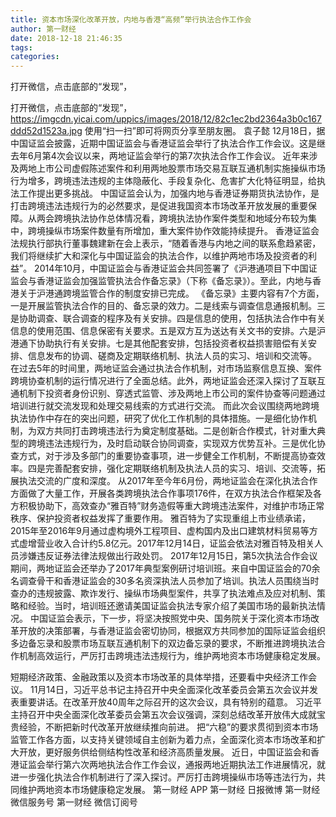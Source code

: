 ```yaml
---
title: 资本市场深化改革开放，内地与香港“高频”举行执法合作工作会
author: 第一财经
date: 2018-12-18 21:46:35
tags: 
categories: 
---
```

打开微信，点击底部的“发现”，
<!-- more -->
打开微信，点击底部的“发现”，
https://imgcdn.yicai.com/uppics/images/2018/12/82c1ec2bd2364a3b0c167ddd52d1523a.jpg
使用“扫一扫”即可将网页分享至朋友圈。
袁子懿
12月18日，据中国证监会披露，近期中国证监会与香港证监会举行了执法合作工作会议。这是继去年6月第4次会议以来，两地证监会举行的第7次执法合作工作会议。
近年来涉及两地上市公司虚假陈述案件和利用两地股票市场交易互联互通机制实施操纵市场行为增多，跨境违法违规的主体隐蔽化、手段复杂化、危害扩大化特征明显，给执法工作提出更多挑战。
中国证监会认为，加强内地与香港证券期货执法协作，是打击跨境违法违规行为的必然要求，是促进我国资本市场改革开放发展的重要保障。从两会跨境执法协作总体情况看，跨境执法协作案件类型和地域分布较为集中，跨境操纵市场案件数量有所增加，重大案件协作效能持续提升。
香港证监会法规执行部执行董事魏建新在会上表示，“随着香港与内地之间的联系愈趋紧密，我们将继续扩大和深化与中国证监会的执法合作，以维护两地市场及投资者的利益”。
2014年10月，中国证监会与香港证监会共同签署了《沪港通项目下中国证监会与香港证监会加强监管执法合作备忘录》（下称《备忘录》）。至此，内地与香港关于沪港通跨境监管合作的制度安排已完成。
《备忘录》主要内容有7个方面，一是开展监管执法合作的目的、备忘录的效力。二是线索与调查信息通报机制。三是协助调查、联合调查的程序及有关安排。四是信息的使用，包括执法合作中有关信息的使用范围、信息保密有关要求。五是双方互为送达有关文书的安排。六是沪港通下协助执行有关安排。七是其他配套安排，包括投资者权益损害赔偿有关安排、信息发布的协调、磋商及定期联络机制、执法人员的实习、培训和交流等。
在过去5年的时间里，两地证监会通过执法合作机制，对市场监察信息互换、案件跨境协查机制的运行情况进行了全面总结。此外，两地证监会还深入探讨了互联互通机制下投资者身份识别、穿透式监管、涉及两地上市公司的案件协查等问题通过培训进行就交流发现和处理交易线索的方式进行交流。
而此次会议围绕两地跨境执法协作中存在的突出问题，研究了优化工作机制的具体措施。一是细化协作机制，为双方共同打击跨境违法行为奠定制度基础。二是创新合作模式，针对重大典型的跨境违法违规行为，及时启动联合协同调查，实现双方优势互补。三是优化协查方式，对于涉及多部门的重要协查事项，进一步健全工作机制，不断提高协查效率。四是完善配套安排，强化定期联络机制及执法人员的实习、培训、交流等，拓展执法交流的广度和深度。
从2017年至今年6月份，两地证监会在深化执法合作方面做了大量工作，开展各类跨境执法合作事项176件，在双方执法合作框架及各方积极协助下，高效查办“雅百特”财务造假等重大跨境违法案件，对维护市场正常秩序、保护投资者权益发挥了重要作用。
雅百特为了实现重组上市业绩承诺，2015年至2016年9月通过虚构境外工程项目、虚构国内及出口建筑材料贸易等方式虚增营业收入合计约5.8亿元。2017年12月14日，证监会依法对雅百特及相关人员涉嫌违反证券法律法规做出行政处罚。
2017年12月15日，第5次执法合作会议期间，两地证监会还举办了2017年典型案例研讨培训班。来自中国证监会的70余名调查骨干和香港证监会的30多名资深执法人员参加了培训。执法人员围绕当时查办的违规披露、欺诈发行、操纵市场典型案件，共享了执法难点及应对机制、策略和经验。当时，培训班还邀请美国证监会执法专家介绍了美国市场的最新执法情况。
中国证监会表示，下一步，将坚决按照党中央、国务院关于深化资本市场改革开放的决策部署，与香港证监会密切协同，根据双方共同参加的国际证监会组织多边备忘录和股票市场互联互通机制下的双边备忘录的要求，不断推进跨境执法合作机制高效运行，严厉打击跨境违法违规行为，维护两地资本市场健康稳定发展。
 
 
短期经济政策、金融政策以及资本市场改革的具体举措，还要看中央经济工作会议。
11月14日，习近平总书记主持召开中央全面深化改革委员会第五次会议并发表重要讲话。在改革开放40周年之际召开的这次会议，具有特别的蕴意。
习近平主持召开中央全面深化改革委员会第五次会议强调，深刻总结改革开放伟大成就宝贵经验，不断把新时代改革开放继续推向前进。
把“六稳”的要求贯彻到资本市场监管工作各方面，以支持关键领域自主创新为着力点，全面深化资本市场改革和扩大开放，更好服务供给侧结构性改革和经济高质量发展。
近日，中国证监会和香港证监会举行第六次两地执法合作工作会议，通报两地近期执法工作进展情况，就进一步强化执法合作机制进行了深入探讨。严厉打击跨境操纵市场等违法行为，共同维护两地资本市场健康稳定发展。
第一财经
APP
第一财经
日报微博
第一财经
微信服务号
第一财经
微信订阅号
